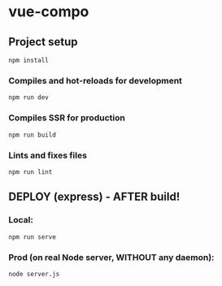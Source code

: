 # vue-compo

## Project setup
```
npm install
```

### Compiles and hot-reloads for development
```
npm run dev
```

### Compiles SSR for production
```
npm run build
```

### Lints and fixes files
```
npm run lint
```


## DEPLOY (express) - AFTER build!

### Local: 
```
npm run serve
```

### Prod (on real Node server, WITHOUT any daemon): 
```
node server.js
```